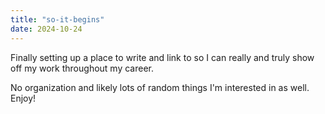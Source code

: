 ```yaml
---
title: "so-it-begins"
date: 2024-10-24
---
```


Finally setting up a place to write and link to so I can really and truly show off my work throughout my career.

No organization and likely lots of random things I'm interested in as well. Enjoy!
